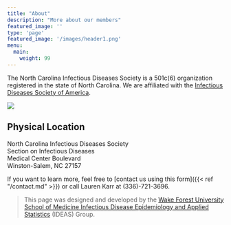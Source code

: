 ```yaml
---
title: "About"
description: "More about our members"
featured_image: ''
type: 'page'
featured_image: '/images/header1.png'
menu:
  main:
    weight: 99
---
```


The North Carolina Infectious Diseases Society is a 501c(6) organization registered in the state of North Carolina.
We are affiliated with the [Infectious Diseases Society of America](idsa.org).

![](/images/Affiliate_GN.png)

## Physical Location

North Carolina Infectious Diseases Society  
Section on Infectious Diseases  
Medical Center Boulevard  
Winston-Salem, NC 27157  

If you want to learn more, feel free to [contact us using this form]({{< ref "/contact.md" >}}) or call Lauren Karr at (336)-721-3696.

>This page was designed and developed by the [Wake Forest University School of Medicine Infectious Disease Epidemiology and Applied Statistics](https://wakeforestid.com/groups/ideas.html) (IDEAS) Group.
